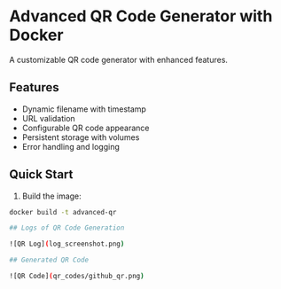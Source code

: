 # Advanced QR Code Generator with Docker

A customizable QR code generator with enhanced features.

## Features
- Dynamic filename with timestamp
- URL validation
- Configurable QR code appearance
- Persistent storage with volumes
- Error handling and logging

## Quick Start

1. Build the image:
```bash
docker build -t advanced-qr

## Logs of QR Code Generation

![QR Log](log_screenshot.png)

## Generated QR Code

![QR Code](qr_codes/github_qr.png)
